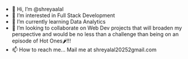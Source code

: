 - 👋 Hi, I’m @shreyaalal
- 👀 I’m interested in Full Stack Development
- 🌱 I’m currently learning Data Analytics
- 💞️ I’m looking to collaborate on Web Dev projects that will broaden my perspective and would be no less than a challenge than being on an episode of Hot Ones🌶️!!!
- 📫 How to reach me...
     Mail me at shreyalal20252gmail.com

<!---
shreyaalal/shreyaalal is a ✨ special ✨ repository because its `README.md` (this file) appears on your GitHub profile.
You can click the Preview link to take a look at your changes.
--->
